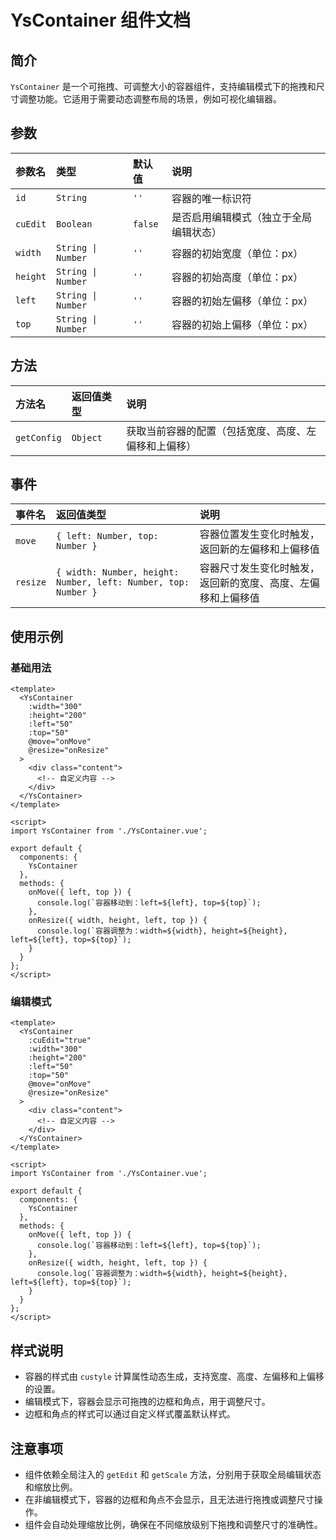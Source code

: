 # YsContainer 组件文档

## 简介
`YsContainer` 是一个可拖拽、可调整大小的容器组件，支持编辑模式下的拖拽和尺寸调整功能。它适用于需要动态调整布局的场景，例如可视化编辑器。

## 参数

| 参数名   | 类型               | 默认值  | 说明                                   |
| :------- | :----------------- | :------ | :------------------------------------- |
| `id`     | `String`           | `''`    | 容器的唯一标识符                       |
| `cuEdit` | `Boolean`          | `false` | 是否启用编辑模式（独立于全局编辑状态） |
| `width`  | `String \| Number` | `''`    | 容器的初始宽度（单位：px）             |
| `height` | `String \| Number` | `''`    | 容器的初始高度（单位：px）             |
| `left`   | `String \| Number` | `''`    | 容器的初始左偏移（单位：px）           |
| `top`    | `String \| Number` | `''`    | 容器的初始上偏移（单位：px）           |

## 方法

| 方法名      | 返回值类型 | 说明                                                 |
| :---------- | :--------- | :--------------------------------------------------- |
| `getConfig` | `Object`   | 获取当前容器的配置（包括宽度、高度、左偏移和上偏移） |

## 事件

| 事件名   | 返回值类型                                                     | 说明                                                         |
| :------- | :------------------------------------------------------------- | :----------------------------------------------------------- |
| `move`   | `{ left: Number, top: Number }`                                | 容器位置发生变化时触发，返回新的左偏移和上偏移值             |
| `resize` | `{ width: Number, height: Number, left: Number, top: Number }` | 容器尺寸发生变化时触发，返回新的宽度、高度、左偏移和上偏移值 |

## 使用示例

### 基础用法
```vue
<template>
  <YsContainer
    :width="300"
    :height="200"
    :left="50"
    :top="50"
    @move="onMove"
    @resize="onResize"
  >
    <div class="content">
      <!-- 自定义内容 -->
    </div>
  </YsContainer>
</template>

<script>
import YsContainer from './YsContainer.vue';

export default {
  components: {
    YsContainer
  },
  methods: {
    onMove({ left, top }) {
      console.log(`容器移动到：left=${left}, top=${top}`);
    },
    onResize({ width, height, left, top }) {
      console.log(`容器调整为：width=${width}, height=${height}, left=${left}, top=${top}`);
    }
  }
};
</script>
```

### 编辑模式
```vue
<template>
  <YsContainer
    :cuEdit="true"
    :width="300"
    :height="200"
    :left="50"
    :top="50"
    @move="onMove"
    @resize="onResize"
  >
    <div class="content">
      <!-- 自定义内容 -->
    </div>
  </YsContainer>
</template>

<script>
import YsContainer from './YsContainer.vue';

export default {
  components: {
    YsContainer
  },
  methods: {
    onMove({ left, top }) {
      console.log(`容器移动到：left=${left}, top=${top}`);
    },
    onResize({ width, height, left, top }) {
      console.log(`容器调整为：width=${width}, height=${height}, left=${left}, top=${top}`);
    }
  }
};
</script>
```

## 样式说明
- 容器的样式由 `custyle` 计算属性动态生成，支持宽度、高度、左偏移和上偏移的设置。
- 编辑模式下，容器会显示可拖拽的边框和角点，用于调整尺寸。
- 边框和角点的样式可以通过自定义样式覆盖默认样式。

## 注意事项
- 组件依赖全局注入的 `getEdit` 和 `getScale` 方法，分别用于获取全局编辑状态和缩放比例。
- 在非编辑模式下，容器的边框和角点不会显示，且无法进行拖拽或调整尺寸操作。
- 组件会自动处理缩放比例，确保在不同缩放级别下拖拽和调整尺寸的准确性。